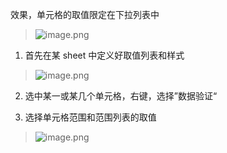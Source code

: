 效果，单元格的取值限定在下拉列表中

> ![image.png](https://hexo-blog.pek3b.qingstor.com/upload_images/71414-1647c3fcc20cb7ff.png?imageMogr2/auto-orient/strip%7CimageView2/2/w/1240)

1. 首先在某 sheet 中定义好取值列表和样式
> ![image.png](https://hexo-blog.pek3b.qingstor.com/upload_images/71414-94da5876f7366dd3.png?imageMogr2/auto-orient/strip%7CimageView2/2/w/1240)


2. 选中某一或某几个单元格，右键，选择”数据验证“

3. 选择单元格范围和范围列表的取值
> ![image.png](https://hexo-blog.pek3b.qingstor.com/upload_images/71414-f26e41c35b8464aa.png?imageMogr2/auto-orient/strip%7CimageView2/2/w/1240)

